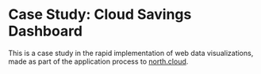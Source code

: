 # Case Study: Cloud Savings Dashboard

This is a case study in the rapid implementation of web data visualizations, made as part of the application process to [north.cloud](https://north.cloud).
